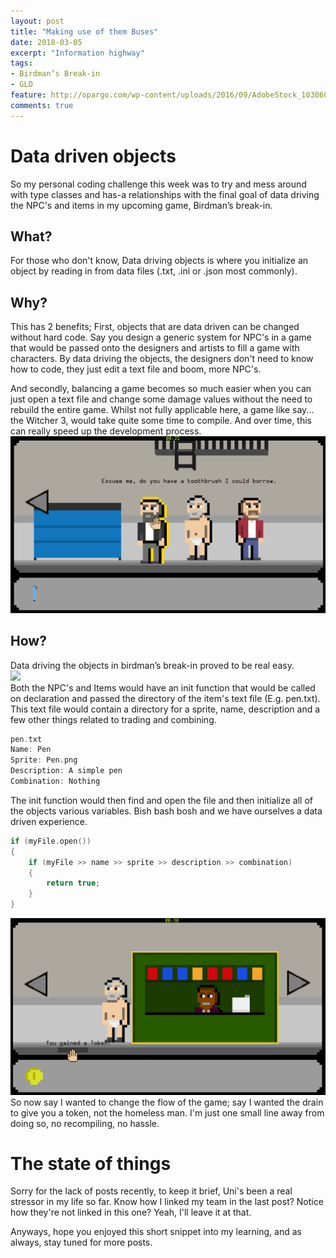 ```yaml
---
layout: post
title: "Making use of them Buses"
date: 2018-03-05
excerpt: "Information highway"
tags:
- Birdman’s Break-in
- GLD
feature: http://opargo.com/wp-content/uploads/2016/09/AdobeStock_103060701-1140x560.jpeg
comments: true
---
```

# Data driven objects
So my personal coding challenge this week was to try and mess around with type classes and has-a relationships with the final goal of data driving the NPC's and items in my upcoming game, Birdman’s break-in. 

## What?
For those who don't know, Data driving objects is where you initialize an object by reading in from data files (.txt, .ini or .json most commonly). 
## Why?
This has 2 benefits;
First, objects that are data driven can be changed without hard code. Say you design a generic system for NPC's in a game that would be passed onto the designers and artists to fill a game with characters. By data driving the objects, the designers don't need to know how to code, they just edit a text file and boom, more NPC's.

And secondly, balancing a game becomes so much easier when you can just open a text file and change some damage values without the need to rebuild the entire game. Whilst not fully applicable here, a game like say... the Witcher 3, would take quite some time to compile. And over time, this can really speed up the development process.
<img src="../assets/img/birdman1.png">
## How?
Data driving the objects in birdman’s break-in proved to be real easy. <br>
<img src="http://i0.kym-cdn.com/entries/icons/original/000/021/807/4d7.png" width = 50%> <br>
Both the NPC's and Items would have an init function that would be called on declaration and passed the directory of the item's text file (E.g. pen.txt).
This text file would contain a directory for a sprite, name, description and a few other things related to trading and combining.

```C++
pen.txt
Name: Pen
Sprite: Pen.png
Description: A simple pen
Combination: Nothing
```

The init function would then find and open the file and then initialize all of the objects various variables. Bish bash bosh and we have ourselves a data driven experience.

```C++
if (myFile.open())
{
    if (myFile >> name >> sprite >> description >> combination)
    {
        return true;
    }
}
```
<img src="../assets/img/birdman2.png">
So now say I wanted to change the flow of the game; say I wanted the drain to give you a token, not the homeless man. I'm just one small line away from doing so, no recompiling, no hassle.

# The state of things
Sorry for the lack of posts recently, to keep it brief, Uni's been a real stressor in my life so far. Know how I linked my team in the last post? Notice how they're not linked in this one? Yeah, I'll leave it at that.

Anyways, hope you enjoyed this short snippet into my learning, and as always, stay tuned for more posts.